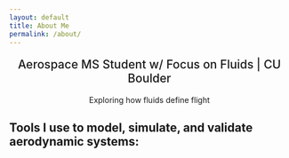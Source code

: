 ```yaml
---
layout: default
title: About Me
permalink: /about/
---
```

<h2 style="text-align:center; font-weight:500; margin-top:20px;">
  Aerospace MS Student w/ Focus on Fluids | CU Boulder
</h2>
<p style="text-align:center; max-width:700px; margin:16px auto;">
  Exploring how fluids define flight
</p>

<div class="content-centered" markdown="1">

## Tools I use to model, simulate, and validate aerodynamic systems:


</div>

<div class="orbit3d">
  <div class="ring">
    <div class="item" style="--angle:   0deg; --img: url('{{ "/assets/logos/Matlab_Logo.png" | relative_url }}');"></div>
    <div class="item" style="--angle:  60deg; --img: url('{{ "/assets/logos/Solidworks_logo.png" | relative_url }}');"></div>
    <div class="item" style="--angle: 120deg; --img: url('{{ "/assets/logos/Fusion360_Logo.png" | relative_url }}');"></div>
    <div class="item" style="--angle: 180deg; --img: url('{{ "/assets/logos/SiemensNX_logo.png" | relative_url }}');"></div>
    <div class="item" style="--angle: 240deg; --img: url('{{ "/assets/logos/Xfoil_logo.gif" | relative_url }}');"></div>
    <div class="item" style="--angle: 300deg; --img: url('{{ "/assets/logos/Ansys_logo.png" | relative_url }}');"></div>
  </div>
</div>